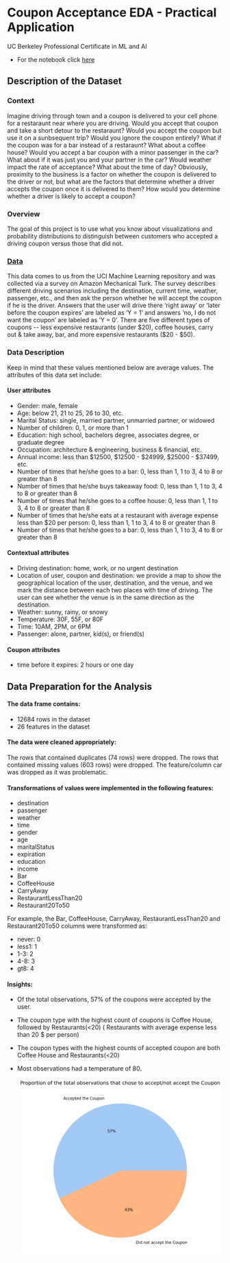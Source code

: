 # Coupon Acceptance EDA - Practical Application
UC Berkeley Professional Certificate in ML and AI

* For the notebook click [here](https://github.com/vtsou359/CouponAcceptance/blob/main/Coupon_Acceptance_EDA.ipynb)


## Description of the Dataset

### Context

Imagine driving through town and a coupon is delivered to your cell phone for a restaraunt near where you are driving. Would you accept that coupon and take a short detour to the restaraunt? Would you accept the coupon but use it on a sunbsequent trip? Would you ignore the coupon entirely? What if the coupon was for a bar instead of a restaraunt? What about a coffee house? Would you accept a bar coupon with a minor passenger in the car? What about if it was just you and your partner in the car? Would weather impact the rate of acceptance? What about the time of day?
Obviously, proximity to the business is a factor on whether the coupon is delivered to the driver or not, but what are the factors that determine whether a driver accepts the coupon once it is delivered to them? How would you determine whether a driver is likely to accept a coupon?

### Overview
The goal of this project is to use what you know about visualizations and probability distributions to distinguish between customers who accepted a driving coupon versus those that did not.

### [Data](https://archive.ics.uci.edu/dataset/603/in+vehicle+coupon+recommendation)
This data comes to us from the UCI Machine Learning repository and was collected via a survey on Amazon Mechanical Turk. The survey describes different driving scenarios including the destination, current time, weather, passenger, etc., and then ask the person whether he will accept the coupon if he is the driver. Answers that the user will drive there ‘right away’ or ‘later before the coupon expires’ are labeled as ‘Y = 1’ and answers ‘no, I do not want the coupon’ are labeled as ‘Y = 0’. There are five different types of coupons -- less expensive restaurants (under $20), coffee houses, carry out & take away, bar, and more expensive restaurants ($20 - $50).

### Data Description
Keep in mind that these values mentioned below are average values.
The attributes of this data set include:

#### User attributes
- Gender: male, female
- Age: below 21, 21 to 25, 26 to 30, etc.
- Marital Status: single, married partner, unmarried partner, or widowed
- Number of children: 0, 1, or more than 1
- Education: high school, bachelors degree, associates degree, or graduate degree
- Occupation: architecture & engineering, business & financial, etc.
- Annual income: less than $12500, $12500 - $24999, $25000 - $37499, etc.
- Number of times that he/she goes to a bar: 0, less than 1, 1 to 3, 4 to 8 or greater than 8
- Number of times that he/she buys takeaway food: 0, less than 1, 1 to 3, 4 to 8 or greater than 8
- Number of times that he/she goes to a coffee house: 0, less than 1, 1 to 3, 4 to 8 or greater than 8
- Number of times that he/she eats at a restaurant with average expense less than $20 per person: 0, less than 1, 1 to 3, 4 to 8 or greater than 8
- Number of times that he/she goes to a bar: 0, less than 1, 1 to 3, 4 to 8 or greater than 8

#### Contextual attributes
- Driving destination: home, work, or no urgent destination
- Location of user, coupon and destination: we provide a map to show the geographical location of the user, destination, and the venue, and we mark the distance between each two places with time of driving. The user can see whether the venue is in the same direction as the destination.
- Weather: sunny, rainy, or snowy
- Temperature: 30F, 55F, or 80F
- Time: 10AM, 2PM, or 6PM
- Passenger: alone, partner, kid(s), or friend(s)

#### Coupon attributes
- time before it expires: 2 hours or one day



## Data Preparation for the Analysis

#### The data frame contains:
- 12684 rows in the dataset
- 26 features in the dataset

#### The data were cleaned appropriately:
The rows that contained duplicates (74 rows) were dropped. 
The rows that contained missing values (603 rows) were dropped.
The feature/column car was dropped as it was problematic.

#### Transformations of values were implemented in the following features:
- destination
- passenger
- weather
- time
- gender
- age
- maritalStatus
- expiration
- education
- income
- Bar
- CoffeeHouse
- CarryAway
- RestaurantLessThan20
- Restaurant20To50

For example, the Bar, CoffeeHouse, CarryAway, RestaurantLessThan20 and Restaurant20To50 columns were transformed as:
- never: 0
- less1: 1
- 1-3: 2
- 4-8: 3
- gt8: 4

#### Insights:
- Of the total observations, 57% of the coupons were accepted by the user.
- The coupon type with the highest count of coupons is Coffee House, followed by Restaurants(<20) ( Restaurants with average expense less than 20 $ per person)
- The coupon types with the highest counts of accepted coupon are both Coffee House and Restaurants(<20)
- Most observations had a temperature of 80.

  ![Alt text](https://github.com/vtsou359/CouponAcceptance/blob/main/plots/Plot1.png)





